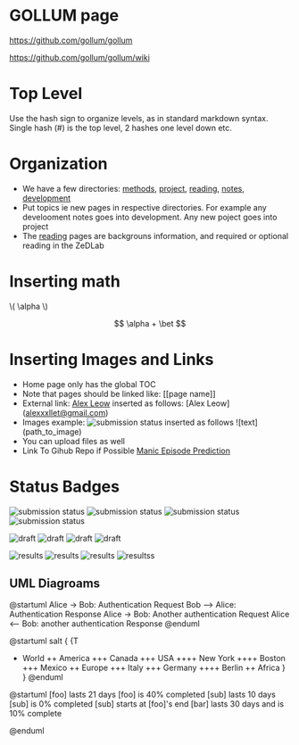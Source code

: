 # GOLLUM page 

https://github.com/gollum/gollum

https://github.com/gollum/gollum/wiki

# Top Level

Use the hash sign to organize levels, as in standard markdown syntax.
Single hash (#) is the top level, 2 hashes one level down etc.

# Organization

+ We have a few directories: [methods](http://34.66.189.202:4567/gollum/overview/methods/), [project](http://34.66.189.202:4567/gollum/overview/project/), [reading](http://34.66.189.202:4567/gollum/overview/reading/), [notes](http://34.66.189.202:4567/gollum/overview/notes/), [development](http://34.66.189.202:4567/gollum/overview/development/)
+ Put topics ie new pages in respective directories. For example any develooment notes goes into development. Any new poject goes into project
+ The [reading](http://34.66.189.202:4567/gollum/overview/reading/) pages are backgrouns information, and required or optional reading in the ZeDLab

# Inserting math

\\\( \alpha \\\)

$$ \alpha + \bet $$

# Inserting Images and Links

+ Home page only has the global TOC
+ Note that pages should be linked like: \[\[page name\]\]
+ External link:  [Alex Leow](alexxxllet@gmail.com) inserted as follows: \[Alex Leow\]\(alexxxllet@gmail.com\)
+ Images example: ![submission status](https://img.shields.io/badge/submission%20status-under%20review-green) inserted as follows \!\[text\]\(path_to_image\)
+ You can upload files as well
+ Link To Gihub Repo if Possible  [Manic Episode Prediction](https://github.com/zeroknowledgediscovery/pub_manic_)

# Status Badges
![submission status](https://img.shields.io/badge/submission%20status-under%20review-green)
![submission status](https://img.shields.io/badge/submission%20status-submitted-yellow)
![submission status](https://img.shields.io/badge/submission%20status-preparation-orange)
![submission status](https://img.shields.io/badge/submission%20status-preparation-lightgrey)

![draft](https://img.shields.io/badge/draft%20status-complete-green)
![draft](https://img.shields.io/badge/draft%20status-preparation-yellow)
![draft](https://img.shields.io/badge/draft%20status-preparation-orange)
![draft](https://img.shields.io/badge/draft%20status-preparation-lightgrey)

![results](https://img.shields.io/badge/draft%20status-complete-green)
![results](https://img.shields.io/badge/draft%20status-preparation-yellow)
![results](https://img.shields.io/badge/draft%20status-preparation-orange)
![resultss](https://img.shields.io/badge/draft%20status-preparation-lightgrey)


## UML Diagroams

@startuml
Alice -> Bob: Authentication Request
Bob --> Alice: Authentication Response
Alice -> Bob: Another authentication Request
Alice <-- Bob: another authentication Response
@enduml


@startuml
salt
{
{T
 + World
 ++ America
 +++ Canada
 +++ USA
 ++++ New York
 ++++ Boston
 +++ Mexico
 ++ Europe
 +++ Italy
 +++ Germany
 ++++ Berlin
 ++ Africa
}
}
@enduml

@startuml
[foo] lasts 21 days
[foo] is 40% completed
[sub] lasts 10 days
[sub] is 0% completed
[sub] starts at [foo]'s end
[bar] lasts 30 days and is 10% complete

@enduml